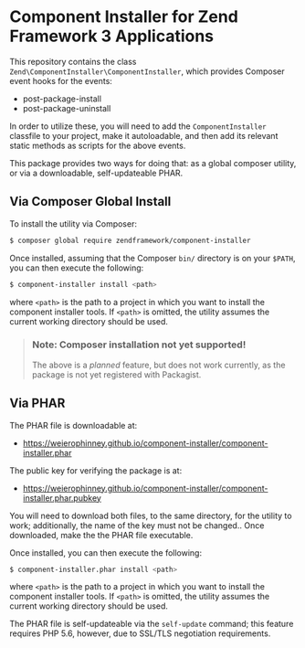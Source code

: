 # Component Installer for Zend Framework 3 Applications

This repository contains the class `Zend\ComponentInstaller\ComponentInstaller`,
which provides Composer event hooks for the events:

- post-package-install
- post-package-uninstall

In order to utilize these, you will need to add the `ComponentInstaller`
classfile to your project, make it autoloadable, and then add its relevant
static methods as scripts for the above events.

This package provides two ways for doing that: as a global composer utility, or
via a downloadable, self-updateable PHAR.

## Via Composer Global Install

To install the utility via Composer:

```bash
$ composer global require zendframework/component-installer
```

Once installed, assuming that the Composer `bin/` directory is on your `$PATH`,
you can then execute the following:

```bash
$ component-installer install <path>
```

where `<path>` is the path to a project in which you want to install the
component installer tools. If `<path>` is omitted, the utility assumes the
current working directory should be used.

> ### Note: Composer installation not yet supported!
>
> The above is a *planned* feature, but does not work currently, as the package
> is not yet registered with Packagist.

## Via PHAR

The PHAR file is downloadable at:

- https://weierophinney.github.io/component-installer/component-installer.phar

The public key for verifying the package is at:

- https://weierophinney.github.io/component-installer/component-installer.phar.pubkey

You will need to download both files, to the same directory, for the utility to
work; additionally, the name of the key must not be changed.. Once downloaded,
make the the PHAR file executable.

Once installed, you can then execute the following:

```bash
$ component-installer.phar install <path>
```

where `<path>` is the path to a project in which you want to install the
component installer tools. If `<path>` is omitted, the utility assumes the
current working directory should be used.

The PHAR file is self-updateable via the `self-update` command; this feature
requires PHP 5.6, however, due to SSL/TLS negotiation requirements.
